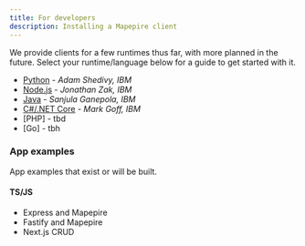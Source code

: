 ```yaml
---
title: For developers
description: Installing a Mapepire client
---
```


We provide clients for a few runtimes thus far, with more planned in the future. Select your runtime/language below for a guide to get started with it.

* [Python]() - *Adam Shedivy, IBM*
* [Node.js](/guides/runtimes/nodejs) - *Jonathan Zak, IBM*
* [Java]() - *Sanjula Ganepola, IBM*
* [C#/.NET Core]() - *Mark Goff, IBM*
* [PHP] - tbd
* [Go] - tbh

### App examples

App examples that exist or will be built.

#### TS/JS

* Express and Mapepire
* Fastify and Mapepire
* Next.js CRUD